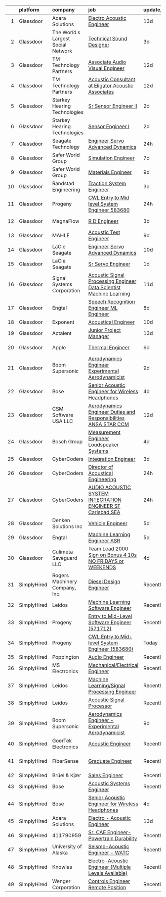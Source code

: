 

|    | platform    | company                            | job                                                                                                                                                                                                                                                                                                                                                                                                                                                                                                                                                                                                                                                                                                                                                                                                                                                                                                                                                                                                                                                                                                                                                                                                                                                                                                                                                                                                                       | update_time   | location                |
|---:|:------------|:-----------------------------------|:--------------------------------------------------------------------------------------------------------------------------------------------------------------------------------------------------------------------------------------------------------------------------------------------------------------------------------------------------------------------------------------------------------------------------------------------------------------------------------------------------------------------------------------------------------------------------------------------------------------------------------------------------------------------------------------------------------------------------------------------------------------------------------------------------------------------------------------------------------------------------------------------------------------------------------------------------------------------------------------------------------------------------------------------------------------------------------------------------------------------------------------------------------------------------------------------------------------------------------------------------------------------------------------------------------------------------------------------------------------------------------------------------------------------------|:--------------|:------------------------|
|  1 | Glassdoor   | Acara Solutions                    | [Electro   Acoustic Engineer](https://www.glassdoor.com/partner/jobListing.htm?pos=122&ao=1136043&s=58&guid=00000181c806f70583ca1aa72a3dbf5d&src=GD_JOB_AD&t=SR&vt=w&ea=1&cs=1_3671aeca&cb=1656918308981&jobListingId=1007951969985&jrtk=3-0-1g740dtpbirkg801-1g740dtpujrpf800-98c97519fe3c556d-)                                                                                                                                                                                                                                                                                                                                                                                                                                                                                                                                                                                                                                                                                                                                                                                                                                                                                                                                                                                                                                                                                                                         | 13d           | Itasca, IL              |
|  2 | Glassdoor   | The World s Largest Social Network | [Technical Sound Designer](https://www.glassdoor.com/partner/jobListing.htm?pos=113&ao=1110586&s=58&guid=00000181c806f70583ca1aa72a3dbf5d&src=GD_JOB_AD&t=SR&vt=w&ea=1&cs=1_65913895&cb=1656918308980&jobListingId=1007975397724&cpc=FD1C1DA32C38CFA7&jrtk=3-0-1g740dtpbirkg801-1g740dtpujrpf800-657842c4e48d542a--6NYlbfkN0DSgjPPcnEdvoK3uuxfISLALE6pB1FR7YSHOr_tSg5_QGIhoz_2VqUepdcKLBLI_zSL88PC2MXrQyC8zo8A0slZtXWrTLKNR985l-7TwPgsBaTyHdWgdVa6eqRVkqmsQUtjxbdpqpAnNBt_oMK_XWkSICRKn7Mk-tJK3MGnscNYTzVTtcjE374sI4GTKhDYQYxVa_crDpNVHgJm-adzBRDaxGW9BiADwfpa5yAq7cNqNEv6BVEmDi89EPyaTA90mrAWWeE-a0WEWlV6m8tUupWiV9l1a2H7Pg_2SnTuqqLdC1rr0My4_n-6p9x7C6uljUHUsN1YwtYcwafRqtMgByqVdT8wJ9VOft-fJ6txPMLJdpC3VKiO21At1zklAmP71Si3rIIcjYLAXhpS7TmVzAsu_RywosRA8_F4PWI3on5aeYvUQoVJiJQu2fgNeJJUaWm22482hY6B9OfL3IFx7me-n_zqIO0ONgQuNcragxKjTQ72iJGa59HzzlBBe33rJmzmiFqI0GVO3x40_bOO49Lkg4oGes2sCFJx-AiN53pV04Q76BYB6vjlr8oYlZ1f3CmkvrkvjW1-Nw%3D%3D)                                                                                                                                                                                                                                                                                                                                                                                                                                                                           | 3d            | Los Angeles, CA         |
|  3 | Glassdoor   | TM Technology Partners             | [Associate  Audio Visual Engineer](https://www.glassdoor.com/partner/jobListing.htm?pos=127&ao=1136043&s=58&guid=00000181c806f70583ca1aa72a3dbf5d&src=GD_JOB_AD&t=SR&vt=w&cs=1_c6ce6241&cb=1656918308981&jobListingId=1007955823820&jrtk=3-0-1g740dtpbirkg801-1g740dtpujrpf800-f651994018f2d4fd-)                                                                                                                                                                                                                                                                                                                                                                                                                                                                                                                                                                                                                                                                                                                                                                                                                                                                                                                                                                                                                                                                                                                         | 12d           | Remote                  |
|  4 | Glassdoor   | TM Technology Partners             | [Acoustic Consultant at Eligator Acoustic Associates](https://www.glassdoor.com/partner/jobListing.htm?pos=124&ao=1136043&s=58&guid=00000181c806f70583ca1aa72a3dbf5d&src=GD_JOB_AD&t=SR&vt=w&cs=1_dd69204c&cb=1656918308981&jobListingId=1007955823593&jrtk=3-0-1g740dtpbirkg801-1g740dtpujrpf800-c652bbd2d9441aa1-)                                                                                                                                                                                                                                                                                                                                                                                                                                                                                                                                                                                                                                                                                                                                                                                                                                                                                                                                                                                                                                                                                                      | 12d           | Remote                  |
|  5 | Glassdoor   | Starkey Hearing Technologies       | [Sr Sensor Engineer II](https://www.glassdoor.com/partner/jobListing.htm?pos=126&ao=1136043&s=58&guid=00000181c806f70583ca1aa72a3dbf5d&src=GD_JOB_AD&t=SR&vt=w&cs=1_76c9e240&cb=1656918308981&jobListingId=1007977208862&jrtk=3-0-1g740dtpbirkg801-1g740dtpujrpf800-8bbf79286352d027-)                                                                                                                                                                                                                                                                                                                                                                                                                                                                                                                                                                                                                                                                                                                                                                                                                                                                                                                                                                                                                                                                                                                                    | 2d            | Eden Prairie, MN        |
|  6 | Glassdoor   | Starkey Hearing Technologies       | [Sensor Engineer I](https://www.glassdoor.com/partner/jobListing.htm?pos=123&ao=1136043&s=58&guid=00000181c806f70583ca1aa72a3dbf5d&src=GD_JOB_AD&t=SR&vt=w&cs=1_52b10b52&cb=1656918308981&jobListingId=1007977207720&jrtk=3-0-1g740dtpbirkg801-1g740dtpujrpf800-c9d9f3aad965f5e4-)                                                                                                                                                                                                                                                                                                                                                                                                                                                                                                                                                                                                                                                                                                                                                                                                                                                                                                                                                                                                                                                                                                                                        | 2d            | Eden Prairie, MN        |
|  7 | Glassdoor   | Seagate Technology                 | [Engineer   Servo Advanced Dynamics](https://www.glassdoor.com/partner/jobListing.htm?pos=125&ao=1136043&s=58&guid=00000181c806f70583ca1aa72a3dbf5d&src=GD_JOB_AD&t=SR&vt=w&cs=1_684530dd&cb=1656918308981&jobListingId=1007980632345&jrtk=3-0-1g740dtpbirkg801-1g740dtpujrpf800-0831e8ed8df5be33-)                                                                                                                                                                                                                                                                                                                                                                                                                                                                                                                                                                                                                                                                                                                                                                                                                                                                                                                                                                                                                                                                                                                       | 24h           | Shakopee, MN            |
|  8 | Glassdoor   | Safer World Group                  | [Simulation Engineer](https://www.glassdoor.com/partner/jobListing.htm?pos=103&ao=1110586&s=58&guid=00000181c806f70583ca1aa72a3dbf5d&src=GD_JOB_AD&t=SR&vt=w&ea=1&cs=1_0d997f68&cb=1656918308978&jobListingId=1007964945990&cpc=5E31031E1AFF45A7&jrtk=3-0-1g740dtpbirkg801-1g740dtpujrpf800-96d226286c2f12c7--6NYlbfkN0DvYPAl5zQckMjk68bMvNfDPIAiKfADaYvAaxNfpCBdTYpuIx1McXjkqe6tCDHWi3ljEtOII_knDjEusKJI7K3G0sC_lSDv-ZEOXI1Iv2DsD1CYQVfOUYJt-ETIZTyU9mKS-ff0IcxA4pNjwZKL7zX3GTjAeYjTs8KHYuoV3tvcOoiTFalxrcqwDf2K9u7BKw2ade6r7p4bUCQIWlC9nSjJr4xfps1Ezs9eKSKaLDI7atl4VxH30mKBXopQzEfbelk4w61yuzrUL7tAPxX40cVEsCmgYQhuiEHuITn8wG6eOIu52JuPk7nT29vJuznEG8OFQXiHYCEnSXL0y2hPCRrZyvzaa_2enIKqW42tUYDmZj0ufDxZpQNQb7T31Q-KvNC623KTufJBOK3qYHtn7mnKge6wrkXxh_BerZLsm_kTR91KMvEVngPF98IwqmZNP5cqXWnOkKVcgzkId_nzwCBNxwqJqx7Sv15s2fad6QyQRX49IFhm_L-SUYLsaqeFaNM%3D)                                                                                                                                                                                                                                                                                                                                                                                                                                                                                                                                                              | 7d            | Mahwah, NJ              |
|  9 | Glassdoor   | Safer World Group                  | [Materials Engineer](https://www.glassdoor.com/partner/jobListing.htm?pos=105&ao=1110586&s=58&guid=00000181c806f70583ca1aa72a3dbf5d&src=GD_JOB_AD&t=SR&vt=w&ea=1&cs=1_32f22256&cb=1656918308979&jobListingId=1007961802950&cpc=8D52E76475A7E842&jrtk=3-0-1g740dtpbirkg801-1g740dtpujrpf800-6212383a47e53a73--6NYlbfkN0DvYPAl5zQckMjk68bMvNfDPIAiKfADaYvAaxNfpCBdTYpuIx1McXjkqe6tCDHWi3kxk6lOEKWz_PQqGeZpBTc4G87zF8m0YWPFqzv_woDnHgrLqAjZ_8qlZkP0-TJGj49JO3MNTrMew6OOHuLF7ndPS6Gq8xaD2OZ-Ph3Kko75uoyuDg9WUKophPKXqT_a_ZYzW51PjDRJY5PJYH7eINpNlj3DQAM-qmzFkdxjNAM4X0ew6dyniPax00rc4SOYdPWath1u8fivEY5a5wRRvQiYP7Re37cW-0iW8fakyvgfUy7gUOqwXOEnaNq6c9QpuwHAh1ibLvz_hPjAJROXMLbWWd56QVYxJL4qvqzj2gjBLeqKa_eH3-z1RWiuswvqNQQ_vJ1o4U-2BdDhiuynfK1EEpxwRanX6v4yF41154M3oTqxFH5-M5AOx8bJ1axPMQcLe30ccbEcVcpByT3CLYvQJWkgo66EhmpV_zX2JdtdFwszsFsEhI3CDYIapKGOfHU%3D)                                                                                                                                                                                                                                                                                                                                                                                                                                                                                                                                                               | 9d            | Mahwah, NJ              |
| 10 | Glassdoor   | Randstad Engineering               | [Traction System Engineer](https://www.glassdoor.com/partner/jobListing.htm?pos=110&ao=1110586&s=58&guid=00000181c806f70583ca1aa72a3dbf5d&src=GD_JOB_AD&t=SR&vt=w&ea=1&cs=1_a464733c&cb=1656918308980&jobListingId=1007973250816&cpc=BCC169F53084E245&jrtk=3-0-1g740dtpbirkg801-1g740dtpujrpf800-001fdbb0074c0c8c--6NYlbfkN0BDx217eft1lC7uqItkaModCFPNh_e0lnHdKkvEJecXwu4gIqA7CFTnXnpT3oVx672UoEpqQbZ8CeqLnd2PjNd52z15eBmLXEOY5ERxuil_Cc06zE_7h2bJAbTw7qhELl5SB-9WOOcMC7-j5SH0fKR5-_cBUb8YBCfISaIKWxyg0VXnQWUsPtmDUbn7nbmrxkPQMT6-b9fSP7KDp22pTixI9ER4FOvhtLGzZ22TycExKPF7KHpMBdkQxL6oB0ob2gF8ktWnnDkWalZHHLT9HFEhtkLxc_KjV2kM3Z4_f2ZrxyR5ZHrAsrwcYhxyOlT09sIFtq1yiqs4Pwo2dW5Oyk78bfD5A-YqT9oz8JhLgLap7SCN6lU6673RNxspErk05jLojUxfHU3IdefP6GGkG0Hdgzw2EfOA6ls6AOgWYYLoj5WcMFd6JwPnC2JHJWqjyG5o-4vpSV0HmvTdWbYD6MkeA72KVnmKX5YUVcFk2M6EbyqrKs572ecFf8NPSyE7zbc8ZfcYvlrNtk2BX6fkPFWL2fHhePqmvN-ulDtb3Wr99D-MvubEiGgXJhyfHkAPrTVj_O9pM4TUhZyb_vldsJ0Mch-fhuBbvZ18Wc0huyVUcZpuWLTjkOkQENAVJc1x9A4%3D)                                                                                                                                                                                                                                                                                                                                                                                                                         | 3d            | Hornell, NY             |
| 11 | Glassdoor   | Progeny                            | [CWL Entry to Mid level System Engineer  583680 ](https://www.glassdoor.com/partner/jobListing.htm?pos=118&ao=1136043&s=58&guid=00000181c806f70583ca1aa72a3dbf5d&src=GD_JOB_AD&t=SR&vt=w&cs=1_23b4a169&cb=1656918308980&jobListingId=1007980910405&jrtk=3-0-1g740dtpbirkg801-1g740dtpujrpf800-1d702f5a74bb2e80-)                                                                                                                                                                                                                                                                                                                                                                                                                                                                                                                                                                                                                                                                                                                                                                                                                                                                                                                                                                                                                                                                                                          | 24h           | Manassas, VA            |
| 12 | Glassdoor   | MagnaFlow                          | [R D Engineer](https://www.glassdoor.com/partner/jobListing.htm?pos=102&ao=1110586&s=58&guid=00000181c806f70583ca1aa72a3dbf5d&src=GD_JOB_AD&t=SR&vt=w&cs=1_eca2c39d&cb=1656918308977&jobListingId=1007975497174&cpc=973E6D846143997F&jrtk=3-0-1g740dtpbirkg801-1g740dtpujrpf800-de300a51145811f4--6NYlbfkN0C38BWpw3EBzI29jt_AbLJgXCBMBrbC6QbXpjXhG4qlugkjjCBYCZJb2J-DLr_tjlrJYi7z2ecRbfFPeor0jyUh5wVywVcPXUrZTMcXWiMRMNx4Hn-FgfgKJMJ9Fdj6rOQohYO9Btxs-gBvV0zBUMWhTExYqB3Gi4k9SxN2uT3bfHRzxMfDwU_iDILLkUdG9yR3_3kPjzZCqKbSEPfDh3D2Z4tBhzvO74O5iCNevX_t3UXqeqgynTQH7YrJK-ouNeZqRFyQg8LL2BCzvPiMGLLIZimkMXFvZF91HalJofpRqYiTC9b0jQKUeze7Q-hQ0UieBdNtO6PlghA0IISxrOlgJfEXSaByOYahdZzkPYoMsXdgZXhEKYadB81cTACMAE0mXZrVtUgOkOIMTio5emO-LR7-dZSIqve_TX1TQ4YIFbbRPTRubuVX-0Zwt-RcHPB1DZEmcWH2K6ycCkAs9vnaKwbqaabiNKXZUES4vMJ-x4XGnPpyyYwOdVK3aysWeZ83E3KGqd2xKLkFsx8WM8oPJyLhbJnkBFI_GRahBh7pRvQ0E5EX0uZsfXxxZtqGcmhb8flj4z2ndIx7PT-GlH4F_9owv6iuCwMxjdJKIs6V-W3r5oi6pIv_z3j2f5IIwAzJNxIGJsuk1Oi7xZWi9BCCqhRxOLInwO_63LT8p9hTkAVaKpw3K9tMhilk2RSvQYz87qI8CAsjhMAATZyU4eKDt0MxqusPBtXC937WpK45QG75Qx8c-zdj)                                                                                                                                                                                                                                                                                                                        | 3d            | Oceanside, CA           |
| 13 | Glassdoor   | MAHLE                              | [Acoustic Test Engineer](https://www.glassdoor.com/partner/jobListing.htm?pos=121&ao=1136043&s=58&guid=00000181c806f70583ca1aa72a3dbf5d&src=GD_JOB_AD&t=SR&vt=w&cs=1_c83733fc&cb=1656918308981&jobListingId=1007961615217&jrtk=3-0-1g740dtpbirkg801-1g740dtpujrpf800-ae8e3c67f2cc13d0-)                                                                                                                                                                                                                                                                                                                                                                                                                                                                                                                                                                                                                                                                                                                                                                                                                                                                                                                                                                                                                                                                                                                                   | 9d            | Troy, MI                |
| 14 | Glassdoor   | LaCie Seagate                      | [Engineer   Servo Advanced Dynamics](https://www.glassdoor.com/partner/jobListing.htm?pos=117&ao=1110586&s=58&guid=00000181c806f70583ca1aa72a3dbf5d&src=GD_JOB_AD&t=SR&vt=w&cs=1_75b45bcc&cb=1656918308980&jobListingId=1007958536843&cpc=9908D8D4413DBB8A&jrtk=3-0-1g740dtpbirkg801-1g740dtpujrpf800-69c1aa3fcfdf28a7--6NYlbfkN0BVweAbpb_qTG7kONbvOXWOFpMik4mIBI_owmbH0tVOH8GIYTflTy_o4IUi18-ZUUziEqKhrIZRxK0I4k7MG4dcSRZDBgRndHLisgWPBwBVjhBS-w9wPjmDfG_Sxk4cO7voZz0iHeCSVxsjO2csQ_DEZ_EFLJDWDUjLfaYPC9SavPgedZ_3yuzQ63KidT7biz726v2B9IarXmPJinmpJFiGtb4Lwcp6ZAO70kx4KghCfaFO-UC76LKdJCHJcaFlOE-sPKs_CcHGivCao1ekP8EWUbYUsvslTs5VxoXWVtg_UT5XLpuwN-9NKykoeQvHJJ8LH9dYotp-UCX773pe_h40I5cHIYAh9HY5plQyskZJcNF-GkAkgvYhfsUb5Irs9LTL7GNFlf21OpMmmjWPoOslqHyM9MiCL_c-6sSxRkAx1wCChgYAV_E-uPqYkoluGJoTeYPvRvu_oExFKw48ZMTk4UKVrYynXoumpQdO3ch0aF6ZuymoE6nE_T4uf6WoSx_hdBUWdHPqSnRSSf4wrPZ2yR1uvM9vOytSI_zDrBAKECQTSsvHgizHJ4LKIlts0zaGE3htQiT2p-MRROtaOfh56uFBr_cfv1j-CyS73dExJSFgSYRxwiExZGwD31JevN6m33qvuzNtyl7BajbkkpNtuWE2fxXa6GAvuKOMrGA8AUFtiOrI9w0iAI2OsBVgoaxTdl0SVgWtmv1fOnBUzEB9eyvh6NqKCO4n43ILlspsirXiulaFBvkbCZ4zDaKLd201s3q_PCqbTBhiIlibJcevpIrhxC8BX_-Hv-v2JRckS5DXv6fyacXJ)                                                                                                                                                                                                                                  | 10d           | China, ME               |
| 15 | Glassdoor   | LaCie Seagate                      | [Sr Servo Engineer](https://www.glassdoor.com/partner/jobListing.htm?pos=116&ao=1110586&s=58&guid=00000181c806f70583ca1aa72a3dbf5d&src=GD_JOB_AD&t=SR&vt=w&cs=1_d36593e1&cb=1656918308980&jobListingId=1007978474343&cpc=AC285F3A3ECA6BB0&jrtk=3-0-1g740dtpbirkg801-1g740dtpujrpf800-b4d429cffd9dd0bf--6NYlbfkN0BVweAbpb_qTG7kONbvOXWOFpMik4mIBI_owmbH0tVOH8GIYTflTy_o4IUi18-ZUUyDH56jzXsi4Yd0jbqxjbt2uybHB3WUFjdOGXfb1sS0wXcTrS2bmmDIjza3lfxt8m96sMgaU_NGuXrpBm5slqcuo3ORsfiCWvZONU1hhP7extxUAYSIxDSBFJtQcwnlBrd-b3_LkhJ0cvHT_UQp9xDWWWE-yoF7chegaRQPWb6IQ2WYdn1cmaTZJCeRUXVgAvCGWfJN88Pe_HIdv-ijJNb_h2HtqU6TSaIBjba1UCkdLq2_zMn7gK10RCc0XMpTmU1HfleNqb4wS_7D19oC5O6H_qEClBviav6V43rzdd_Mn_eItDy-QrR6IpLObxwSvq9f3fc6068R1kNJ1nf8Uf_48htP1cf0LV8367_Gm0Tqdiw3FuiG7N4NGffRuYXTGDGvRXyvP8428LyS9suF7D-3eItvmL7m88VcAHdGg8FaGy7DsyGoa3bh2hWLe9uF4bCEdNNKrjjFCtoC7aLhcMkwPKgOgZAs9Zz-HYGBDNlRcjMs_diRlko94uAF9ftrYCkfmc6sR5pT1Q74du9a1YrEMtEhCXjjUHAJ6-bhYoL2belSwb7vJ5sAyvlQ68_06cLFh1UzOXPLWueqo4UG8dGfzo_QasctDXf6v8NmczjDipfU5zd3EVwi6ntf0CP-OauPKdT95-rqIJGwD1ouTrJSOGnSwsrAMpmwvyfZF4HjNRGjBQPzc3DyshV-64KbVkxopnkczMcfYawr72Uu5sVF2MGtL98Roq97SOCrRg4a00zYaZaiPKxr)                                                                                                                                                                                                                                                   | 1d            | China, ME               |
| 16 | Glassdoor   | Signal Systems Corporation         | [Acoustic Signal Processing Engineer   Data Scientist  Machine Learning](https://www.glassdoor.com/partner/jobListing.htm?pos=101&ao=1110586&s=58&guid=00000181c806f70583ca1aa72a3dbf5d&src=GD_JOB_AD&t=SR&vt=w&ea=1&cs=1_c5df4aeb&cb=1656918308978&jobListingId=1007956838548&cpc=AECEB822CA110EBC&jrtk=3-0-1g740dtpbirkg801-1g740dtpujrpf800-96c0718053dcc8de--6NYlbfkN0A2NX-yk-5saWumjHCeW1U7wjRG-yaZl6appTnwIWK0f8rKwxSZ_KunMwK6fICiLI7qhyb3VAP4n1P5rpdvWk_RblNP3dRrd7v1Vt5Rd7f2v0TATNLpa-x9D-YfHHQZnzCxjYNM3HlWGZn4DUHSM-NU1Njd63DZ3dR8OOiRnctXV-JdZGNwclMjFVL0PJPke_fehajrkAtu0bq_DR8MRogZoRk1XFgNoSnDBuCeBuw8z0x9pq3ejld3D4VhNEGuwY2HtgycrpnWMrXsqyFO8uEgrZBiIWk67nwLO4BQGeqfoBOgridlUPJvZR0ZSBEYdeZ4Tn5jbXUHBJ5meI8Jz5eM_zmUBxlKq4MTI_28s0UqoYvtfaTqYpPhNSgz2RuqDmZOZ7I94oDe_m-9erYdLl0TohS7hZo9cXjMcQu4rrE6lj1VxgZBfx7_MBZDyCID0Dd7Tl0s5v5uCsBURUhBZXqQ4W1dOlYIn2WWyiltjLcSbEc31uBvVTRBNDGy6a5tKbYyyc9EDkIQ-z5cUEt3_tgN0TH9JfalnpgBy0b0JNJnOqITzVM-0f4dy-zDJbGCrDg%3D)                                                                                                                                                                                                                                                                                                                                                                                                                                           | 11d           | Washington, DC          |
| 17 | Glassdoor   | Engtal                             | [Speech Recognition Engineer ML Engineer](https://www.glassdoor.com/partner/jobListing.htm?pos=107&ao=1110586&s=58&guid=00000181c806f70583ca1aa72a3dbf5d&src=GD_JOB_AD&t=SR&vt=w&ea=1&cs=1_f80eef6b&cb=1656918308979&jobListingId=1007963445779&cpc=47CFDC01B3F81FAC&jrtk=3-0-1g740dtpbirkg801-1g740dtpujrpf800-15dfacf6dfdd84d4--6NYlbfkN0B7Z8t6fEMDh_BTkcJVPNJicKvZQEBTy5HSwyHa20ewqmyfWNXjNsfvmtdqiCQm-EwQcacNldguJfxWaer77ZZmNbjSpLFNRyy4CnkwZyhg2FEG4B0_g-SUidzbW1tHQ6Rw_UrJTLlmdiNaHAydj-0PYAoYQ3ZWTQFzdkDQbWnQa157Dhxt_MVYfzNbmJ1_4ne6YdA6We29RhE2R7-sDG1kNilRV3XNOAwYV8K3BWTOor03mGTvpgA7qOU41QlsW4nQwKDKbC52t6NTT_5IRWS16Rh_PH2XsnQzcBdezbcqE-3MbvJ1DDEH2kry7IEWZGoHYORUaVuqqUQdKcQ6buZe41CCUww1XUpctP7f4dHaMaBdivv68GLUUwRE_W6d9oU_i3AcBjerKS1YC6C10gFmhtGIjVVQgjCH1c4HRpMA_-_9F1DEiA9YPSgmepoLuuIWZ2etmHxeZmpfLXsc6BNlxNlzI1rz9ZRWLDT1qr4Eyj86QUheo_kzb0P8FRd-1BllAHumNxjEjX7Lz_nR4d_2-tdvdzC-D28%3D)                                                                                                                                                                                                                                                                                                                                                                                                                                                                                                          | 8d            | Remote                  |
| 18 | Glassdoor   | Exponent                           | [Acoustical Engineer](https://www.glassdoor.com/partner/jobListing.htm?pos=119&ao=1136043&s=58&guid=00000181c806f70583ca1aa72a3dbf5d&src=GD_JOB_AD&t=SR&vt=w&cs=1_bd7d0eaf&cb=1656918308981&jobListingId=1007959333021&jrtk=3-0-1g740dtpbirkg801-1g740dtpujrpf800-79f8fbb655aa20ad-)                                                                                                                                                                                                                                                                                                                                                                                                                                                                                                                                                                                                                                                                                                                                                                                                                                                                                                                                                                                                                                                                                                                                      | 10d           | Denver, CO              |
| 19 | Glassdoor   | Actalent                           | [Junior Project Manager](https://www.glassdoor.com/partner/jobListing.htm?pos=114&ao=1110586&s=58&guid=00000181c806f70583ca1aa72a3dbf5d&src=GD_JOB_AD&t=SR&vt=w&ea=1&cs=1_65315c4e&cb=1656918308980&jobListingId=1007952810349&cpc=FB7E4A1762AE5BEC&jrtk=3-0-1g740dtpbirkg801-1g740dtpujrpf800-866b02089384c138--6NYlbfkN0ChYVx_I3yfZ_JDY3EFoivtqvi_stwnZ_kRt8Dowt_l_d1ydueao4NE-oUleRJ4yhjQaD0vVlC_RwNEZZ-Tu_HuJ3GIccES5MABNJOwBlipLQFhXviv5gj1nHVxAAr7DIYl56M8BpS04bXeANZ_uQULP7awYBd66wQDsPVqhYySN87Cu8YUxyC_Ciecy48noJGBgEK6zqmQ2jbfG-e3vioNG_ssrB5DUsdtOYsyQdwBxUTFyH-FCTnQkfCzCmny7eUa9hj3MZuwPZT_ghklrRfB8HIlaOL072MtjgLV9BMv8-_lCZHOY7eWML6-YwvyU2bPMN-CaGYebRMjAbqCnsN4PvZjO4P96pSJlJBwiBRHVePYJQDtXrL8IS2wW6QUbLQ45nDHkKbqapasme0E1Cd5PSzRcy7NAOtO0agSwjW4w_eNIcxpWlwHYLdkYRA_UI6840aUYnyzWrMbxgSOTDJ9yJm-h95oGvgnHvBskrWYqgINLZk4SBodeujzxh_GCxITjpiYCWw1CREs66rtgyFste0NPqsHfccEIFa2kIWHbN32mtWFZpULaX0-eXovuA5o8ElCF3V7vrgO6H-v37dQ-ICuU5_SPDS9nxd2mcNpaXu6YS1Mp3D2r7ZZVGUgOPJvFsEXbwejdu1_W7vlTKTU10QOdyu1FtSneK3O-wKs4XtZFgV7Rp3LJ8Vw_5Lx9a2ccgtmAUTjmM4IASYiMbxzMyOYmsU3SC8YtvlW6PsPb2pZlNjUI8Qmoh6rKcbViWDZ-02lpkFc6QplTvRvCWmuC_eV8DL5Yqjb4ExcnL8RizyKhMFnNDJjx60L_7smc8_bzfXZsfPUJreALgQbbm2XyIBMu6G1gSMu6LjKwQpuNNTU-tBbwT45ePR66c9gXAYhEWaRHG3p3KbBb1P1Itl-STH3SefGBsQ6mxp0xZQoK0f-mAV8ouv_RfTN5bEWkhBiQ8AZMyIlLbBl6Uc6-YZ-kCOueO7QiLY%3D)                                                           | 13d           | Beaverton, OR           |
| 20 | Glassdoor   | Apple                              | [Thermal Engineer](https://www.glassdoor.com/partner/jobListing.htm?pos=106&ao=1110586&s=58&guid=00000181c806f70583ca1aa72a3dbf5d&src=GD_JOB_AD&t=SR&vt=w&cs=1_4106d4bc&cb=1656918308979&jobListingId=1007965393314&cpc=2CAED5C921A5F994&jrtk=3-0-1g740dtpbirkg801-1g740dtpujrpf800-b7be91cb55c43cca--6NYlbfkN0BvKrLyj5gPmtZO9T8euul8TCxuuKNOtzRJOomxnwSEodTz2Bc-sPZlO_uSwsktAegxfhajAcbyzXswAXNAupDMCN3N1RmSyEkIL8mcEcKQDFKkeAldZmAbbImUuLN_rwn-ip_eIV0aY6IsfcU-trGIbVWUMpodJM7bcF6auZ1GXV3tUBrrgwDfor3g1c6NzPuDG9_evFNsLiyHdu9qHd178zPGPp0f-I9BBfnbSwv2NaM6LXbKHSs_PDiCziQEnBMOL0Im7sfq630uv55Kd3EEJJFXTuTDDoqwFiDvpdncrdEMDgWIbusGIl_-bxAMIN7SIFHW5MJ6nidqT2fQbHrtbV5bEw8uLsjxcVfSUIhzOGq4lfTXc4t_jCjJw_sB3nMfYwU4cjObZjKQUwNXvUeyXxwuqlhS_EUEkxeBeuUDfW0QNq0Ort0BS7RVUjCPtuyo1frXqWy7ZEsBBd3vM7ztXz-jMHSTimWxkKPwAkniXb-Ve5DyulmQAyC_8yfSUeSm2y6XZw9N0fqX85X4vlykBUgFtDAvaTB7UeAH7GxF91m5CASRyvQoh3QdL6QR-D2OqQK-wLHTnn9f8rRs5bhZVHWl-F4wZrcT0nCApAa2b2H3cYTa8oyTteoDMIcgJsnUeqmXFtaopwJ65YuYt07EEBSDBesWZVDof9RIRczA2tIiDDknu8hcsCEZdVpbfyCVAawjEBNgnbdeV298_wfWvxbc3Il-kWlUhmh3ZZbTl615u1YePIN1YV4vSSsbroFjLv_3fT3do0boa80Q4zk5Rlsc9uDwbxt9BIzFdbUdMrirZ74WGJ6uqB45eBJWz_aeu-nPtWYeXPmy3A3c96CdkOaKCSSjwjWOBqZeVEuYJU3Xk7O-UXASBr-wbjkzSgq1c3kjpMAg-GJF39c3l8mZcf0w3n7eMVgrb3mI6rPy-N3SPUpvZAXP)                                                                                                                    | 6d            | Cupertino, CA           |
| 21 | Glassdoor   | Boom Supersonic                    | [Aerodynamics Engineer   Experimental Aerodynamicist](https://www.glassdoor.com/partner/jobListing.htm?pos=120&ao=1136043&s=58&guid=00000181c806f70583ca1aa72a3dbf5d&src=GD_JOB_AD&t=SR&vt=w&cs=1_74e5c8d5&cb=1656918308981&jobListingId=1007962101672&jrtk=3-0-1g740dtpbirkg801-1g740dtpujrpf800-50a9d2c4e2f1761e-)                                                                                                                                                                                                                                                                                                                                                                                                                                                                                                                                                                                                                                                                                                                                                                                                                                                                                                                                                                                                                                                                                                      | 9d            | Centennial, CO          |
| 22 | Glassdoor   | Bose                               | [Senior Acoustic Engineer for Wireless Headphones](https://www.glassdoor.com/partner/jobListing.htm?pos=128&ao=1136043&s=58&guid=00000181c806f70583ca1aa72a3dbf5d&src=GD_JOB_AD&t=SR&vt=w&cs=1_5e2097bd&cb=1656918308981&jobListingId=1007970592124&jrtk=3-0-1g740dtpbirkg801-1g740dtpujrpf800-2d8a6f00509a39cc-)                                                                                                                                                                                                                                                                                                                                                                                                                                                                                                                                                                                                                                                                                                                                                                                                                                                                                                                                                                                                                                                                                                         | 4d            | Framingham, MA          |
| 23 | Glassdoor   | CSM Software USA  LLC              | [Aerodynamics Engineer Duties and Responsibilities   ANSA  STAR CCM ](https://www.glassdoor.com/partner/jobListing.htm?pos=129&ao=1136043&s=58&guid=00000181c806f70583ca1aa72a3dbf5d&src=GD_JOB_AD&t=SR&vt=w&ea=1&cs=1_4110d862&cb=1656918308981&jobListingId=1007954205274&jrtk=3-0-1g740dtpbirkg801-1g740dtpujrpf800-60997ba44016fc4c-)                                                                                                                                                                                                                                                                                                                                                                                                                                                                                                                                                                                                                                                                                                                                                                                                                                                                                                                                                                                                                                                                                 | 12d           | Auburn Hills, MI        |
| 24 | Glassdoor   | Bosch Group                        | [Measurement Engineer  Loudspeaker Systems](https://www.glassdoor.com/partner/jobListing.htm?pos=130&ao=1136043&s=58&guid=00000181c806f70583ca1aa72a3dbf5d&src=GD_JOB_AD&t=SR&vt=w&ea=1&cs=1_89710438&cb=1656918308982&jobListingId=1007972075454&jrtk=3-0-1g740dtpbirkg801-1g740dtpujrpf800-7ab04d532afc962d-)                                                                                                                                                                                                                                                                                                                                                                                                                                                                                                                                                                                                                                                                                                                                                                                                                                                                                                                                                                                                                                                                                                           | 4d            | Burnsville, MN          |
| 25 | Glassdoor   | CyberCoders                        | [Integration Engineer](https://www.glassdoor.com/partner/jobListing.htm?pos=111&ao=1110586&s=58&guid=00000181c806f70583ca1aa72a3dbf5d&src=GD_JOB_AD&t=SR&vt=w&ea=1&cs=1_bd577579&cb=1656918308980&jobListingId=1007974917510&cpc=B076152010A3B66C&jrtk=3-0-1g740dtpbirkg801-1g740dtpujrpf800-9728876e5ffdf238--6NYlbfkN0CpFJQzrgRR8WqXWK1qKKEqALWJw739KlKqr2H-MSI4eoBlI4EFrmor2FYZMP3muM2QRV5nruVsIhElYidOLw6h_tCB6knf7AcVEJzDAvhiICii4Ene_LNUiJ11Pn-JnFsVFtdx7yFugdJ1KPIFh9AoEvRw9IncQqwPUmpYiZNQkhxk8z4GxDh_Blzha5miknHtqBogjA1AuKdeMuIhi1m9GXzXZCVQHey-ZUaLBGuFSYfpndCcHZQ61Xp29GlZj1OT7W5AVsfSmuLevGZYrD-q1de2zqJJxqEu1JUNR2_ZyECUAbVLf5EHCS1r3oIBorb0ufmsyua51tnOQc-F2dEh52ZCQmOHTNzhng8VSEb9CWKJRiVng0wc8abiDlKW00DJM5PJq01JeBjUmelKOxeUOgtA5fTvIVW0bQyjKDV7ktPLQVB_XA0rXQ9Zp6WsWmeZl2VS3ZVsoOVuMAf7wOEnEQx5yesc5lyxIUJgBnaxwEJUxueoYPSp8YAbP3UN7-z3xn9UCV4JINv9DJlqHObR34RCZrUfxYK1Mi87T0xiqtOZTwTHEeRKJR75-fjCZZOEpahduTOjDM3oHv6gzBB4A1RqxNn6Y_YFRh4xW7EzQTh3tpZnCXfzCDlF77nR1E4ojaxSWnjdRR7nDv_BG1U6xVE2DSeff_3TJ6dYJhFf40H65IMMVYcmLQbIrRzVJlV_u7fZubD78M5pXWhjN6sXKHQqeMug0tXOMvAOLSDmEsZjzUumaeTO8wQRvnyGgC9RnvjfVK05Ez4E6zsWb9ZDnRHjxsMVTdgBndv4FfqYIAbmPCJz2iJa72EbhgURNhB9M6fOtQO5-AvSs_4pSTgAuAZ9X2PATx3ZBZ85n1oJVq_CFDovmGd0iCBhwGlTF8eqMFNo6fcLall1OFPLIhU0DL2bXWDc8kzDuPbBbNVtaTiZVW8bV5-7ZEwgT1j0gZmNlNXdFWFZ-g3hprpPeUmFKtm85hlTVfo%3D)                                                             | 3d            | Torrance, CA            |
| 26 | Glassdoor   | CyberCoders                        | [Director of Acoustical Engineering](https://www.glassdoor.com/partner/jobListing.htm?pos=115&ao=1110586&s=58&guid=00000181c806f70583ca1aa72a3dbf5d&src=GD_JOB_AD&t=SR&vt=w&ea=1&cs=1_fa484c37&cb=1656918308980&jobListingId=1007979947548&cpc=334ABAF5D42DC775&jrtk=3-0-1g740dtpbirkg801-1g740dtpujrpf800-6d1fc2955612ce4f--6NYlbfkN0CpFJQzrgRR8WqXWK1qKKEqALWJw739KlKqr2H-MSI4eoBlI4EFrmor2FYZMP3muM3crcIxY9HAJ5BzWCzBSxlayr-8VELISqc9CDyFYRTcYaqKaAwJhejmJQVYO7aWvGtzuajBl5aCedlNviOW4c6ZmPZPJODWNiBzM9BlA4lq-fM-6dfxr4f3MUFUpbSpnDPKcw1KvDOu1QYxQwMvrDU09U4kkxdFbRh3j0jOv1p58b4gzh_vq_prjra9_QcqO4gKvrc_qInlN2sd8bVaqaS71C0JRoZO_WTvKapMdw-vXYaaRrSv1dAHXn6d45VnN-I42_2SABlXWUY74KMYU0RtMPwAgUfl0eDRgW6nreClM__TUzPtKJ_DHr7uHqMBy9t3Lha1DCSx24SoxYA1RJtbP9BpFBBlTiDspsKzPsde4ivuLgTOA8e84P-jl0-_s55Iq0FssaZoM5Xowq9ZZC3AeiMI4dq9D3nqDsfoYYoRYRQ1GQWnyEiS9xAJUwh4eadl4VHiF92Jeem8NkfZFo51ecKt-arpsSUjaZ95BLKZyvc3BqEPFdYspXAjbviGEz3_IRFafWWnX26bciL0LOLqJxAyUlN_2taWsMqKnuf_2cQe1l8KZ2aTdf_07WkQgG5DETHULlJD2hOE4NLVtun3laV0JYv1O-cAmjvW2lEr91FloCDBKrmhEuT0qIcNLCvgNln8HCeEVIwjOij6HLTBjsFtd5WHkpZoy1e0cC9MlVd4wkSLW9yg164mKj2HitUR1B7h7VWZvhElzX1rEE4D7dtWt151fXTUxykUff_M2U0lfkLyvOxeCqRK6mJwuchXe_7geS_bSo34G3XkI6A2XECNre9z83G5CiAOXI-vthgbmSBqYb03o_VwDly5bnrgZiH5ZzONk42jiK50DOZ8sav9vxGsjDKyqf4QD3ilKK6rkz5X3OFo8abrLjaqk2nN3P2xCHX190lKi515IKaJh1-u3YAm0BpX35wzVdkptZ5rdgBnKcVLbQzc5vvl0y47gmiuIQ8Sjg%3D%3D) | 24h           | New Orleans, LA         |
| 27 | Glassdoor   | CyberCoders                        | [AUDIO   ACOUSTIC SYSTEM INTEGRATION ENGINEER  SF Carlsbad  SEA ](https://www.glassdoor.com/partner/jobListing.htm?pos=109&ao=1110586&s=58&guid=00000181c806f70583ca1aa72a3dbf5d&src=GD_JOB_AD&t=SR&vt=w&ea=1&cs=1_e9340968&cb=1656918308980&jobListingId=1007979947698&cpc=B076152010A3B66C&jrtk=3-0-1g740dtpbirkg801-1g740dtpujrpf800-50b7eeab5be3d0e1--6NYlbfkN0CpFJQzrgRR8WqXWK1qKKEqALWJw739KlKqr2H-MSI4eoBlI4EFrmor2FYZMP3muM3crcIxY9HAJ61jd14EItOWkRi9dKB7r6PLqowQZqBGEQKLNf4tdpvxJ1PRBn-LBcyuq3cNaQqt1jl1KtYltxzBCy6EgZ0tcLLCYsbj0c-iw3O5o4iNNBMAjuGbxVCDyzDi8h-K3NvfxbKngO4feq2ikVQvAsQgS8XkIaCMu6JNar_aNZr6IckR1UpDaDaZe6FOZjFz0-nagHowaDVtyG7Y2Hr73LvoU5eWTWLLI0oMTgnkenc0XfwKpm756Vr1av9KmzoDxN2EMTmy5QuizMIoFjziSlvYnvXMrbq-BiTjJzxeUd03cEYGdiV6OURMCfGJVnBD3aF2jOMyqr9VEk4JdVH1GfteJwu75dH0RjDq3ySAwBw0zc6evwvsCClhk5KxpTng4UO41G81Cfow-uew8wLHXXZBg6cqt2niiwhO8cIEpUwyuz0HBmQOgPjbf-eu0Xj1NDOAyvzNFWr_qDZnWzCxPxLie_h_jySvJjKaQYMtV5871EsZSHp87jt5NfaCjMHYx8jKNoATVhXWr_q-jd1nusOmkll9j97SmXhc22gwE0Wg5tVCs31Voys1Wol_AwEI9tMp9PcTEzTzOeZVnxhjzlVwuQpMe5dr1tC2GA5c7dzWD7p8-BJK2qQiRniiY_GqbHAl5eyS2LxzdJIOBDp7j4k2Jt1UsRIZ3DzcF5NW3NEhyPU60TxhPdL7fE3rvFOCohxxusDLMRu0oSvL07xFv1_OAP6A1VAOqeWy6ypF_F3udtJbOR1pCV5CbbR4h1Wy8qbA7s5GSl6LlSdX9xUarnUWplwoSNqMljrkktxO3kTW50Woh9SdxW836BVIlUneSKclMxNbJYsuDbfA6GplRptbMYEKFjmx40HoVkkpRlhtT89uOyow1FkQz0NLEVJr4NYHlJit7r-GvsnRISlx6_PATJ8A0xZl2I8ybA%3D%3D)    | 24h           | South San Francisco, CA |
| 28 | Glassdoor   | Denken Solutions Inc               | [Vehicle Engineer](https://www.glassdoor.com/partner/jobListing.htm?pos=108&ao=1110586&s=58&guid=00000181c806f70583ca1aa72a3dbf5d&src=GD_JOB_AD&t=SR&vt=w&ea=1&cs=1_a39a8c13&cb=1656918308979&jobListingId=1007968657831&cpc=9C2286EA3771AAF6&jrtk=3-0-1g740dtpbirkg801-1g740dtpujrpf800-a4d0ebfb4954a2bc--6NYlbfkN0CVpS629HKSwIbWU3uCe7JYhQFqHj9gG55VMvd9q8Wv50hGiaNXpDD-eCLGfiX_7JR8NiVczPCRE61FrIkn_nv3sVSjUn9OYop1LuWNw--_7UPeuRsE7SDIUu6bpX8vMT-BQjZqdWvCy21gJtAPYLdQFUqaJu0Fi1gR9v0NOuJuDQG0GLry0kinG1hLBQdSG4gUnPJCXNDoJ7aO8Lm8J4iiG2YYJUaFA3QgVIkq3kQHTXxY2Xe-D1rVC0vIHjNaUobLh_r-sFrfGy-CCSGhetNNGDuceqVU3ZZyWbJWAt8Ht0IpsUL-8ESX_8clClLzK8uNcLjhUEPPvLdhP4y3ZRADqwDor99ygaILXGVwiRnUmQ-jHoOJjb_P5euFHkMlBGPyLfBsD9lquS2oW89wU4c_hLCN8G1xnJmR0SjxulLzJdhdOYo36dy9FkJ41zVWqTtFOHNZ44hJMfbc4KvtbSmOj6KEny04lSTy-HJMmA3UCF0kNTxGkJCG)                                                                                                                                                                                                                                                                                                                                                                                                                                                                                                                                                                               | 5d            | Foster City, CA         |
| 29 | Glassdoor   | Engtal                             | [Machine Learning Engineer  ASR ](https://www.glassdoor.com/partner/jobListing.htm?pos=112&ao=1110586&s=58&guid=00000181c806f70583ca1aa72a3dbf5d&src=GD_JOB_AD&t=SR&vt=w&ea=1&cs=1_453b47a5&cb=1656918308980&jobListingId=1007968594417&cpc=C4A69CCDBB3B9599&jrtk=3-0-1g740dtpbirkg801-1g740dtpujrpf800-980713680f02e2d2--6NYlbfkN0B7Z8t6fEMDh_BTkcJVPNJicKvZQEBTy5HSwyHa20ewqmyfWNXjNsfvmtdqiCQm-EycS5O85tOZ8yxIGBMMmwGnY8MEOKUgmJM6xXSEyzHlY2AiEvO04mwQKFpYAuff2zdtF-tbwjg3mgOWZJDoJpmQviIPrPXVcxToNtkBMUdxFU14YBXL8_Zmsen1sYdQD-tiQqCyDZUPG-RreX8RT-ywLqQkb7w7O9mZT5hPbB8GpQZ_EI-Uo2eA-5ByZyINFQCKLL5bOnRwYP64882K_uQCu7zZqMOit0nbYo9Llj7vaAT_cY370FW1DHkXmxQCsYRCtpFuNuGhgsUS5dra5yoKDpzltEy9--J82pzUcslTBe0uI4Uf7JEv-mid0kKZqhQsO3Q6gTkf2I5VYVQtA9tR7e0OX-1mB7g3D6PHiLkhwI7tHx8D6tcwNuU8sqMGeYPm5e9zgJrNmtrSSjiu2uU0q6Ns-oroIbRw409OXgKkZoPePxkSpMiyFdwLR0YdSrbF8CgemIWTTw%3D%3D)                                                                                                                                                                                                                                                                                                                                                                                                                                                                                                                                    | 5d            | Remote                  |
| 30 | Glassdoor   | Culimeta Saveguard  LLC            | [Team Lead     2000 Sign on Bonus  4 10s  NO FRIDAYS or WEEKENDS ](https://www.glassdoor.com/partner/jobListing.htm?pos=104&ao=1110586&s=58&guid=00000181c806f70583ca1aa72a3dbf5d&src=GD_JOB_AD&t=SR&vt=w&ea=1&cs=1_9b01bcda&cb=1656918308979&jobListingId=1007971020054&cpc=39A4E8CE329AB187&jrtk=3-0-1g740dtpbirkg801-1g740dtpujrpf800-d457681806416e7d--6NYlbfkN0BEZBuU5Nu8k51Ytl9CVjqR_YR80QNJZGUQK0saOO7-BiaNTHvB168GYTAoYcwPXtbbeofgFDrHVDYhiri4ISsy4YHJ98LcEC2YunfC33cQtrZxh0ccsHXykxI-1LK72S51KNhjfv93s5PqnCdh79noZmg6MBM4R-0ZpveOSiku6Hw-8m-sjVYw_VVZ0rqBwzfcGnn53BN9mwT2lQvAV9PAgXrC9-OofOnuTkXizCUmFhSsPGGecPCXUQvWP6pDiBuaJymKb-GBrzUIqxeBBNAKGCv0oRyQUu61tTdKfnt02uvqG_Mlqt6xkvVNeIHnVvJM1xsreoQnLunNASrP_YgbNpyLfJzMIR2ak9vY-1GsI9iKVtuixHqp6jZC2nwsu9fzU356xSJ8wCFi5CudVzpdXd4RPxwdr6_62gJ0hmHdNcM6eQWKpszNmXjLrKOHlMTaPBNjHhtz8Cy_dfKRSR1xv3fDSvEdt8Y2T_ynJ1dMSRxQd6GxQVia8yBvqzvLTZHV8Uaqkl8opu3eCVa1loGAEZpwEpLHPLPzi1CmpdCrkj0sMHqz6NHySCMGGyXqlbI%3D)                                                                                                                                                                                                                                                                                                                                                                                                                                                 | 4d            | Eau Claire, WI          |
| 31 | SimplyHired | Rogers Machinery Company, Inc.     | [Diesel Design Engineer](https://www.simplyhired.com/job/gvUhOXRgkVVmb3zvd5cnl0u0YDh-8jqA67zdgWgYqrfSbmBYFJTUmw?q=acoustic+engineer)                                                                                                                                                                                                                                                                                                                                                                                                                                                                                                                                                                                                                                                                                                                                                                                                                                                                                                                                                                                                                                                                                                                                                                                                                                                                                      | Recently      | Portland, OR            |
| 32 | SimplyHired | Leidos                             | [Machine Learning Software Engineer](https://www.simplyhired.com/job/c7E7HcKxnkxSti_3BNDLjDNnH2M2I31pKX0RH4E3kgIyDzUg-mBkvA?q=acoustic+engineer)                                                                                                                                                                                                                                                                                                                                                                                                                                                                                                                                                                                                                                                                                                                                                                                                                                                                                                                                                                                                                                                                                                                                                                                                                                                                          | Recently      | Arlington, VA           |
| 33 | SimplyHired | Progeny                            | [Entry to Mid-Level Software Engineer (571712)](https://www.simplyhired.com/job/cmpWRKWqRcCzDNwssia6g1p3kVtZaKLy3-0IXyFUW785VWcdO5PSwg?q=acoustic+engineer)                                                                                                                                                                                                                                                                                                                                                                                                                                                                                                                                                                                                                                                                                                                                                                                                                                                                                                                                                                                                                                                                                                                                                                                                                                                               | Recently      | California, MD          |
| 34 | SimplyHired | Progeny                            | [CWL Entry to Mid-level System Engineer (583680)](https://www.simplyhired.com/job/KAJyRB48DEFPDAmAKv-YMLAHluvXz1IvZnvQWO_qa4BRBvWIvJYwEg?q=acoustic+engineer)                                                                                                                                                                                                                                                                                                                                                                                                                                                                                                                                                                                                                                                                                                                                                                                                                                                                                                                                                                                                                                                                                                                                                                                                                                                             | Today         | Manassas, VA            |
| 35 | SimplyHired | Poppington                         | [Audio Engineer](https://www.simplyhired.com/job/urBt4Pn76W8KKe0UX_EPLLFxp6zkRRzKV1tI-y7on61QsQyvVQXMSA?q=acoustic+engineer)                                                                                                                                                                                                                                                                                                                                                                                                                                                                                                                                                                                                                                                                                                                                                                                                                                                                                                                                                                                                                                                                                                                                                                                                                                                                                              | Recently      | Cody, WY                |
| 36 | SimplyHired | MS Electronics                     | [Mechanical/Electrical Engineer](https://www.simplyhired.com/job/EB3lTvDDO05FCaFoHcARBi2RXIxXWQbz2Yakmmoeit4_XekRyupcDw?q=acoustic+engineer)                                                                                                                                                                                                                                                                                                                                                                                                                                                                                                                                                                                                                                                                                                                                                                                                                                                                                                                                                                                                                                                                                                                                                                                                                                                                              | Recently      | Lenexa, KS              |
| 37 | SimplyHired | Leidos                             | [Machine Learning/Signal Processing Engineer](https://www.simplyhired.com/job/g1Muwx0MXeL6Yf5lT6UPDiHHVDtjGEZJhiZdZj3ZyXyetbOlpUs1KQ?q=acoustic+engineer)                                                                                                                                                                                                                                                                                                                                                                                                                                                                                                                                                                                                                                                                                                                                                                                                                                                                                                                                                                                                                                                                                                                                                                                                                                                                 | Recently      | Beavercreek, OH         |
| 38 | SimplyHired | Leidos                             | [Acoustic Signal Processor](https://www.simplyhired.com/job/C4sXlQkaLpLDGsZsZCrzZVaMhpp_EFCHAfxpwcTfzRY_MzLJfAjCSA?q=acoustic+engineer)                                                                                                                                                                                                                                                                                                                                                                                                                                                                                                                                                                                                                                                                                                                                                                                                                                                                                                                                                                                                                                                                                                                                                                                                                                                                                   | Recently      | Long Beach, MS          |
| 39 | SimplyHired | Boom Supersonic                    | [Aerodynamics Engineer - Experimental Aerodynamicist](https://www.simplyhired.com/job/8HVZAILJ1Q6fmoQ0wqgXGJN-ou-wiE63RQYxriJnZgztnBesz9mdHw?q=acoustic+engineer)                                                                                                                                                                                                                                                                                                                                                                                                                                                                                                                                                                                                                                                                                                                                                                                                                                                                                                                                                                                                                                                                                                                                                                                                                                                         | 9d            | Centennial, CO          |
| 40 | SimplyHired | GoerTek Electronics                | [Acoustic Engineer](https://www.simplyhired.com/job/6PCRn1TvdVHUtgaBVR0h94emv2uxOzR_4uSK_IuRvsCPjwVVty_QTg?q=acoustic+engineer)                                                                                                                                                                                                                                                                                                                                                                                                                                                                                                                                                                                                                                                                                                                                                                                                                                                                                                                                                                                                                                                                                                                                                                                                                                                                                           | Recently      | Santa Clara, CA         |
| 41 | SimplyHired | FiberSense                         | [Graduate Engineer](https://www.simplyhired.com/job/-2Xn3I0zeJsly8Jx3MqXjUBsfKswzUcQkIwaZjJ0y1wyM4X7iWtnCg?q=acoustic+engineer)                                                                                                                                                                                                                                                                                                                                                                                                                                                                                                                                                                                                                                                                                                                                                                                                                                                                                                                                                                                                                                                                                                                                                                                                                                                                                           | Recently      | San Francisco, CA       |
| 42 | SimplyHired | Brüel & Kjær                       | [Sales Engineer](https://www.simplyhired.com/job/FcTwXWtIIVaFJXmqktGFL0cPE9XZSY9fCrCnr5oU0WKyUcoV0PmZwQ?q=acoustic+engineer)                                                                                                                                                                                                                                                                                                                                                                                                                                                                                                                                                                                                                                                                                                                                                                                                                                                                                                                                                                                                                                                                                                                                                                                                                                                                                              | Recently      | Canton, MI              |
| 43 | SimplyHired | Bose                               | [Acoustic Systems Engineer](https://www.simplyhired.com/job/FRwK-dkwX7pydxz4wNWkQK0DGV8Rjy6kOBDpWla1_C_GgwGIUGFvzA?q=acoustic+engineer)                                                                                                                                                                                                                                                                                                                                                                                                                                                                                                                                                                                                                                                                                                                                                                                                                                                                                                                                                                                                                                                                                                                                                                                                                                                                                   | Recently      | Bloomfield Hills, MI    |
| 44 | SimplyHired | Bose                               | [Senior Acoustic Engineer for Wireless Headphones](https://www.simplyhired.com/job/0cLieBFttd-WRrVnXdTL3mqKkoJxRIbd3ugKpIYQw30Q6MqseC1_Sg?q=acoustic+engineer)                                                                                                                                                                                                                                                                                                                                                                                                                                                                                                                                                                                                                                                                                                                                                                                                                                                                                                                                                                                                                                                                                                                                                                                                                                                            | 4d            | Framingham, MA          |
| 45 | SimplyHired | Acara Solutions                    | [Electro - Acoustic Engineer](https://www.simplyhired.com/job/ZhZJn4R3o0qNabOj7WiJBGNrU9Nvglt2KfGoYm9Ndvp9lW5ZkbeRYQ?q=acoustic+engineer)                                                                                                                                                                                                                                                                                                                                                                                                                                                                                                                                                                                                                                                                                                                                                                                                                                                                                                                                                                                                                                                                                                                                                                                                                                                                                 | 13d           | Itasca, IL              |
| 46 | SimplyHired | 411790959                          | [Sr. CAE Engineer-Powertrain Durability](https://www.simplyhired.com/job/uVD0UKJIFngI6mHR6Llfk3qg2ZfDL8Rzhztv0wsmGW8tDkBx5X_iZQ?q=acoustic+engineer)                                                                                                                                                                                                                                                                                                                                                                                                                                                                                                                                                                                                                                                                                                                                                                                                                                                                                                                                                                                                                                                                                                                                                                                                                                                                      | Recently      | Novi, MI                |
| 47 | SimplyHired | University of Alaska               | [Seismo-Acoustic Engineer - WATC](https://www.simplyhired.com/job/dkL64gI9DF9AdHFB2O91d1AYTtL9231NsADSrdiLg54FNIAqB6Z_ww?q=acoustic+engineer)                                                                                                                                                                                                                                                                                                                                                                                                                                                                                                                                                                                                                                                                                                                                                                                                                                                                                                                                                                                                                                                                                                                                                                                                                                                                             | Recently      | Fairbanks, AK           |
| 48 | SimplyHired | Knowles                            | [Electro-Acoustic Engineer (Multiple Levels Available)](https://www.simplyhired.com/job/ke2PSvcU7MPCSsVbDMT231HGhQBH2RM7CZ0Iuq3fFUDbP-vw3MR87w?q=acoustic+engineer)                                                                                                                                                                                                                                                                                                                                                                                                                                                                                                                                                                                                                                                                                                                                                                                                                                                                                                                                                                                                                                                                                                                                                                                                                                                       | Recently      | Itasca, IL              |
| 49 | SimplyHired | Wenger Corporation                 | [Controls Engineer Remote Position](https://www.simplyhired.com/job/C9QduFyj__4ubVAsXOLOKIjCEnSCFKXUDPJu7RceDZdk_O2BbzTTCA?q=acoustic+engineer)                                                                                                                                                                                                                                                                                                                                                                                                                                                                                                                                                                                                                                                                                                                                                                                                                                                                                                                                                                                                                                                                                                                                                                                                                                                                           | Recently      | Syracuse, NY            |